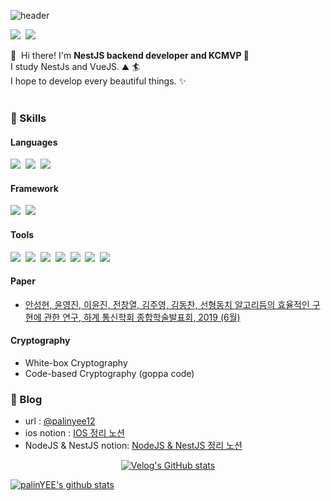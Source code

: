 ![header](https://capsule-render.vercel.app/api?type=soft&color=auto&height=150&section=header&text=YeoungjinYoon&fontSize=70&animation=twinkling)
<p>
  <a href="mailto:alwns28@kookmin.ac.kr" target="_blank"><img src="https://img.shields.io/badge/alwns28@kookmin.ac.kr-EA4335?style=flat-square&logo=Gmail&logoColor=white"/></a>&nbsp
  <a href="https://www.instagram.com/yunyeongjin6126/"><img src="https://img.shields.io/badge/yunyeongjin6126-E4405F?style=flat-square&logo=Instagram&logoColor=white&link=https://www.instagram.com/yunyeongjin6126/"/></a>&nbsp
</p>

<p>
  👋&nbsp; Hi there! I'm <b>NestJS backend developer and KCMVP </b>🚀<br/>
  I study NestJs and VueJS. ⛰ 🏄<br/>
  I hope to develop every beautiful things. ✨ <br/><br/>
</p>

### 💪 Skills
#### Languages
<p>
  <img src="https://img.shields.io/badge/Python-3766AB?style=flat-square&logo=Python&logoColor=white"/></a>&nbsp 
  <img src="https://img.shields.io/badge/C-A8B9CC?style=flat-square&logo=C&logoColor=white"/></a>&nbsp 
  <img src="https://img.shields.io/badge/Javascript-A8B9CC?style=flat-square&logo=Javascript&logoColor=white"/></a>&nbsp 
</p>

#### Framework
<p>
  <img src="https://img.shields.io/badge/NodeJs-A8B9CC?style=flat-square&logo=NodeJs&logoColor=white"/></a>&nbsp 
  <img src="https://img.shields.io/badge/NestJs-A8B9CC?style=flat-square&logo=NestJs&logoColor=white"/></a>&nbsp 
</p>

#### Tools
<p>
  <img src="https://img.shields.io/badge/elasticsearch-005571?style=flat-square&logo=elasticsearch&logoColor=white"/></a>&nbsp
  <img src="https://img.shields.io/badge/kibana-055661?style=flat-square&logo=kibana&logoColor=white"/></a>&nbsp
  <img src="https://img.shields.io/badge/docker-blueviolet?style=flat-square&logo=docker&logoColor=white"/></a>&nbsp
  <img src="https://img.shields.io/badge/jenkins-informational?style=flat-square&logo=jenkins&logoColor=white"/></a>&nbsp
  <img src="https://img.shields.io/badge/rabbitmq-9cf?style=flat-square&logo=rabbitmq&logoColor=white"/></a>&nbsp
  <img src="https://img.shields.io/badge/Git-F05032?style=flat-square&logo=Git&logoColor=white"/>&nbsp
  <img src="https://img.shields.io/badge/Latex-F05032?style=flat-square&logo=latex&logoColor=white"/>&nbsp
</p>

#### Paper
- [안성현, 윤영진, 이윤진, 전창열, 김주영, 김동찬, 선형동치 알고리듬의 효율적인 구현에 관한 연구, 하계 통신학회 종합학술발표회, 2019 (6월)][paper_1]

#### Cryptography
- White-box Cryptography
- Code-based Cryptography (goppa code) 

### 👋 Blog
 - url : [@palinyee12](https://velog.io/@palinyee12)
 - ios notion : [IOS 정리 노션](https://graceful-pond-e46.notion.site/iOS-9e2bc5fc224244f099c66e73affa1c9b)
 - NodeJS & NestJS notion: [NodeJS & NestJS 정리 노션](https://graceful-pond-e46.notion.site/NodeJs-NestJS-2056c23b218e46c187f9796842a01348?pvs=4)
<center>

[![Velog's GitHub stats](https://velog-readme-stats.vercel.app/api?name=palinyee12&color=dark)](https://velog.io/@palinyee12)

</center>

[![palinYEE's github stats](https://github-readme-stats.vercel.app/api?username=palinyee)](https://github.com/palinYEE/github-readme-stats)

[paper_1]: https://www.dbpia.co.kr/journal/articleDetail?nodeId=NODE09234683
